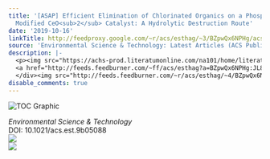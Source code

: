 ```yaml
---
title: '[ASAP] Efficient Elimination of Chlorinated Organics on a Phosphoric Acid
  Modified CeO<sub>2</sub> Catalyst: A Hydrolytic Destruction Route'
date: '2019-10-16'
linkTitle: http://feedproxy.google.com/~r/acs/esthag/~3/BZpwQx6NPHg/acs.est.9b05088
source: 'Environmental Science & Technology: Latest Articles (ACS Publications)'
description: |-
  <p><img src="https://achs-prod.literatumonline.com/na101/home/literatum/publisher/achs/journals/content/esthag/0/esthag.ahead-of-print/acs.est.9b05088/20191015/images/medium/es9b05088_0008.gif" alt="TOC Graphic"/></p><div><cite>Environmental Science & Technology</cite></div><div>DOI: 10.1021/acs.est.9b05088</div><div class="feedflare">
  <a href="http://feeds.feedburner.com/~ff/acs/esthag?a=BZpwQx6NPHg:JL8Y69hUB3k:yIl2AUoC8zA"><img src="http://feeds.feedburner.com/~ff/acs/esthag?d=yIl2AUoC8zA" border="0"></img></a>
  </div><img src="http://feeds.feedburner.com/~r/acs/esthag/~4/BZpwQx6NPHg" ...
disable_comments: true
---
```

<p><img src="https://achs-prod.literatumonline.com/na101/home/literatum/publisher/achs/journals/content/esthag/0/esthag.ahead-of-print/acs.est.9b05088/20191015/images/medium/es9b05088_0008.gif" alt="TOC Graphic"/></p><div><cite>Environmental Science & Technology</cite></div><div>DOI: 10.1021/acs.est.9b05088</div><div class="feedflare">
<a href="http://feeds.feedburner.com/~ff/acs/esthag?a=BZpwQx6NPHg:JL8Y69hUB3k:yIl2AUoC8zA"><img src="http://feeds.feedburner.com/~ff/acs/esthag?d=yIl2AUoC8zA" border="0"></img></a>
</div><img src="http://feeds.feedburner.com/~r/acs/esthag/~4/BZpwQx6NPHg" ...